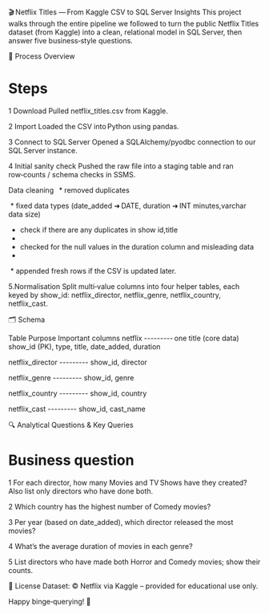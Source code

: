 🎬 Netflix Titles — From Kaggle CSV to SQL Server Insights
This project walks through the entire pipeline we followed to turn the public Netflix Titles dataset (from Kaggle) into a clean, relational model in SQL Server, then answer five business‑style questions.

🚦 Process Overview

#	Steps

1	Download	Pulled netflix_titles.csv from Kaggle.

2	Import	Loaded the CSV into Python using pandas.

3	Connect to SQL Server	Opened a SQLAlchemy/pyodbc connection to our SQL Server instance.

4	Initial sanity check	Pushed the raw file into a staging table and ran row‑counts / schema checks in SSMS.

Data cleaning	  * removed duplicates

 * fixed data types (date_added ➜ DATE, duration ➜ INT minutes,varchar data size)
 
 * check if there are any duplicates in show id,title
 * 
 * checked for the null values in the duration column and misleading data
 * 
 * appended fresh rows if the CSV is updated later.
 
5.Normalisation	Split multi‑value columns into four helper tables, each keyed by show_id: netflix_director, netflix_genre, netflix_country, netflix_cast.


🗂️ Schema

Table	Purpose	Important columns
netflix	--------- one title (core data)	show_id (PK), type, title, date_added, duration

netflix_director  --------- show_id, director

netflix_genre	---------	show_id, genre

netflix_country	---------	show_id, country

netflix_cast	---------	show_id, cast_name


🔍 Analytical Questions & Key Queries

#	Business question	
1	For each director, how many Movies and TV Shows have they created?
Also list only directors who have done both.	

2	Which country has the highest number of Comedy movies?	

3	Per year (based on date_added), which director released the most movies?	

4	What’s the average duration of movies in each genre?	

5	List directors who have made both Horror and Comedy movies; show their counts.	


📝 License
Dataset: © Netflix via Kaggle – provided for educational use only.

Happy binge‑querying! 🍿
